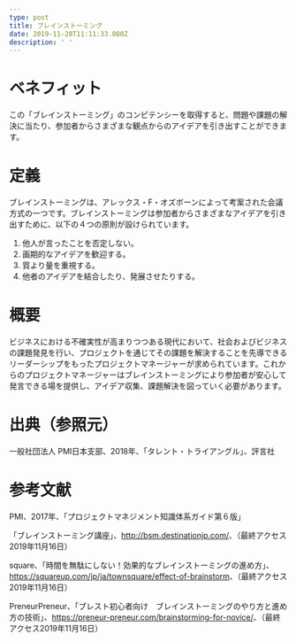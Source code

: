 ```yaml
---
type: post
title: ブレインストーミング
date: 2019-11-28T11:11:33.080Z
description: ' '
---
```

# ベネフィット

この「ブレインストーミング」のコンピテンシーを取得すると、問題や課題の解決に当たり、参加者からさまざまな観点からのアイデアを引き出すことができます。

# 定義

ブレインストーミングは、アレックス・F・オズボーンによって考案された会議方式の一つです。ブレインストーミングは参加者からさまざまなアイデアを引き出すために、以下の４つの原則が設けられています。

1. 他人が言ったことを否定しない。
2. 画期的なアイデアを歓迎する。
3. 質より量を重視する。
4. 他者のアイデアを結合したり、発展させたりする。

# 概要

ビジネスにおける不確実性が高まりつつある現代において、社会およびビジネスの課題発見を行い、プロジェクトを通じてその課題を解決することを先導できるリーダーシップをもったプロジェクトマネージャーが求められています。これからのプロジェクトマネージャーはブレインストーミングにより参加者が安心して発言できる場を提供し、アイデア収集、課題解決を図っていく必要があります。

# 出典（参照元）

一般社団法人 PMI日本支部、2018年、「タレント・トライアングル」、評言社

# 参考文献

PMI、2017年、「プロジェクトマネジメント知識体系ガイド第６版」

「ブレインストーミング講座」、<http://bsm.destinationjp.com/>、（最終アクセス2019年11月16日）

square、「時間を無駄にしない！効果的なブレインストーミングの進め方」、<https://squareup.com/jp/ja/townsquare/effect-of-brainstorm>、（最終アクセス2019年11月16日）

PreneurPreneur、「ブレスト初心者向け　ブレインストーミングのやり方と進め方の技術」、<https://preneur-preneur.com/brainstorming-for-novice/>、（最終アクセス2019年11月16日）
